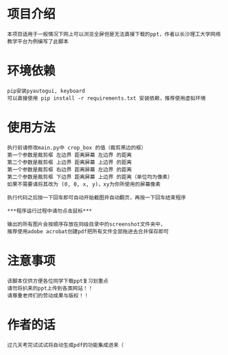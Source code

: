 
# 项目介绍
    本项目适用于一般情况下网上可以浏览全屏但是无法直接下载的ppt，作者以长沙理工大学网络教学平台为例编写了此脚本
 
# 环境依赖
    pip安装pyautogui, keyboard
    可以直接使用 pip install -r requirements.txt 安装依赖，推荐使用虚拟环境

# 使用方法
    执行前请修改main.py中 crop_box 的值（裁剪黑边的框）
    第一个参数是裁剪框 左边界 距离屏幕 左边界 的距离
    第二个参数是裁剪框 上边界 距离屏幕 上边界 的距离
    第一个参数是裁剪框 右边界 距离屏幕 左边界 的距离
    第二个参数是裁剪框 下边界 距离屏幕 上边界 的距离（单位均为像素）
    如果不需要请将其改为 (0, 0, x, y)，xy为你所使用的屏幕像素

    执行代码之后按一下回车即可自动开始截图并自动翻页，再按一下回车结束程序

    ***程序运行过程中请勿点击鼠标***

    输出的所有图片会按顺序存放在同级目录中的screenshot文件夹中，
    推荐使用adobe acrobat创建pdf把所有文件全部拖进去合并保存即可

# 注意事项
    该脚本仅供方便各位同学下载ppt复习划重点
    请勿将扒来的ppt上传到各类网站！！
    请尊重老师们的劳动成果与版权！！

# 作者的话
    过几天考完试试试将自动生成pdf的功能集成进来（